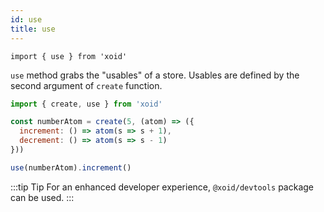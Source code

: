 ```yaml
---
id: use
title: use
---
```


`import { use } from 'xoid'`

`use` method grabs the "usables" of a store. Usables are defined by the second argument of `create` function.

```js
import { create, use } from 'xoid'

const numberAtom = create(5, (atom) => ({
  increment: () => atom(s => s + 1),
  decrement: () => atom(s => s - 1)
}))

use(numberAtom).increment()
```

:::tip Tip
For an enhanced developer experience, `@xoid/devtools` package can be used.
:::